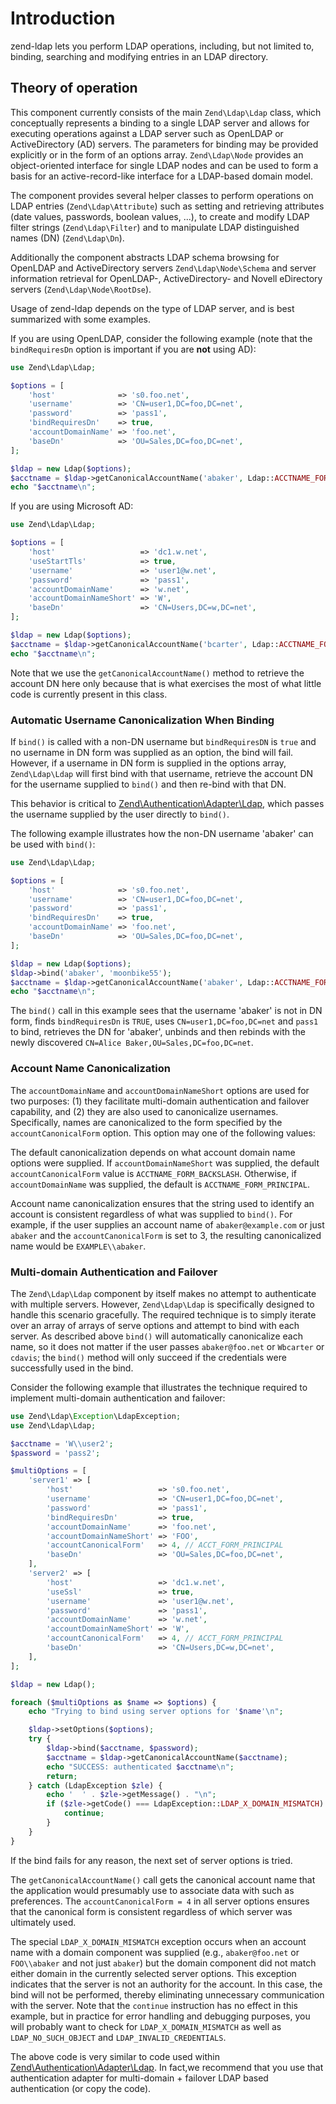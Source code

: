 # Introduction

zend-ldap lets you perform LDAP operations, including, but not limited to,
binding, searching and modifying entries in an LDAP directory.

## Theory of operation

This component currently consists of the main `Zend\Ldap\Ldap` class, which
conceptually represents a binding to a single LDAP server and allows for
executing operations against a LDAP server such as OpenLDAP or ActiveDirectory
(AD) servers. The parameters for binding may be provided explicitly or in the
form of an options array. `Zend\Ldap\Node` provides an object-oriented interface
for single LDAP nodes and can be used to form a basis for an active-record-like
interface for a LDAP-based domain model.

The component provides several helper classes to perform operations on LDAP
entries (`Zend\Ldap\Attribute`) such as setting and retrieving attributes (date
values, passwords, boolean values, ...), to create and modify LDAP filter
strings (`Zend\Ldap\Filter`) and to manipulate LDAP distinguished names (DN)
(`Zend\Ldap\Dn`).

Additionally the component abstracts LDAP schema browsing for OpenLDAP and
ActiveDirectory servers `Zend\Ldap\Node\Schema` and server information retrieval
for OpenLDAP-, ActiveDirectory- and Novell eDirectory servers
(`Zend\Ldap\Node\RootDse`).

Usage of zend-ldap depends on the type of LDAP server, and is best summarized with
some examples.

If you are using OpenLDAP, consider the following example (note that the
`bindRequiresDn` option is important if you are **not** using AD):

```php
use Zend\Ldap\Ldap;

$options = [
    'host'              => 's0.foo.net',
    'username'          => 'CN=user1,DC=foo,DC=net',
    'password'          => 'pass1',
    'bindRequiresDn'    => true,
    'accountDomainName' => 'foo.net',
    'baseDn'            => 'OU=Sales,DC=foo,DC=net',
];

$ldap = new Ldap($options);
$acctname = $ldap->getCanonicalAccountName('abaker', Ldap::ACCTNAME_FORM_DN);
echo "$acctname\n";
```

If you are using Microsoft AD:

```php
use Zend\Ldap\Ldap;

$options = [
    'host'                   => 'dc1.w.net',
    'useStartTls'            => true,
    'username'               => 'user1@w.net',
    'password'               => 'pass1',
    'accountDomainName'      => 'w.net',
    'accountDomainNameShort' => 'W',
    'baseDn'                 => 'CN=Users,DC=w,DC=net',
];

$ldap = new Ldap($options);
$acctname = $ldap->getCanonicalAccountName('bcarter', Ldap::ACCTNAME_FORM_DN);
echo "$acctname\n";
```

Note that we use the `getCanonicalAccountName()` method to retrieve the account
DN here only because that is what exercises the most of what little code is
currently present in this class.

### Automatic Username Canonicalization When Binding

If `bind()` is called with a non-DN username but `bindRequiresDN` is `true`
and no username in DN form was supplied as an option, the bind will fail.
However, if a username in DN form is supplied in the options array,
`Zend\Ldap\Ldap` will first bind with that username, retrieve the account DN for
the username supplied to `bind()` and then re-bind with that DN.

This behavior is critical to [Zend\\Authentication\\Adapter\\Ldap](http://docs.zendframework.com/zend-authentication/adapter/ldap/),
which passes the username supplied by the user directly to `bind()`.

The following example illustrates how the non-DN username 'abaker' can be used
with `bind()`:

```php
use Zend\Ldap\Ldap;

$options = [
    'host'              => 's0.foo.net',
    'username'          => 'CN=user1,DC=foo,DC=net',
    'password'          => 'pass1',
    'bindRequiresDn'    => true,
    'accountDomainName' => 'foo.net',
    'baseDn'            => 'OU=Sales,DC=foo,DC=net',
];

$ldap = new Ldap($options);
$ldap->bind('abaker', 'moonbike55');
$acctname = $ldap->getCanonicalAccountName('abaker', Ldap::ACCTNAME_FORM_DN);
echo "$acctname\n";
```

The `bind()` call in this example sees that the username 'abaker' is not in DN
form, finds `bindRequiresDn` is `TRUE`, uses `CN=user1,DC=foo,DC=net` and
`pass1` to bind, retrieves the DN for 'abaker', unbinds and then rebinds with
the newly discovered `CN=Alice Baker,OU=Sales,DC=foo,DC=net`.

### Account Name Canonicalization

The `accountDomainName` and `accountDomainNameShort` options are used for two
purposes: (1) they facilitate multi-domain authentication and failover
capability, and (2) they are also used to canonicalize usernames. Specifically,
names are canonicalized to the form specified by the `accountCanonicalForm`
option. This option may one of the following values:

The default canonicalization depends on what account domain name options were
supplied. If `accountDomainNameShort` was supplied, the default
`accountCanonicalForm` value is `ACCTNAME_FORM_BACKSLASH`. Otherwise, if
`accountDomainName` was supplied, the default is `ACCTNAME_FORM_PRINCIPAL`.

Account name canonicalization ensures that the string used to identify an
account is consistent regardless of what was supplied to `bind()`. For example,
if the user supplies an account name of `abaker@example.com` or just `abaker`
and the `accountCanonicalForm` is set to 3, the resulting canonicalized name
would be `EXAMPLE\\abaker`.

### Multi-domain Authentication and Failover

The `Zend\Ldap\Ldap` component by itself makes no attempt to authenticate with
multiple servers.  However, `Zend\Ldap\Ldap` is specifically designed to handle
this scenario gracefully. The required technique is to simply iterate over an
array of arrays of serve options and attempt to bind with each server. As
described above `bind()` will automatically canonicalize each name, so it does
not matter if the user passes `abaker@foo.net` or `Wbcarter` or `cdavis`; the
`bind()` method will only succeed if the credentials were successfully used in
the bind.

Consider the following example that illustrates the technique required to
implement multi-domain authentication and failover:

```php
use Zend\Ldap\Exception\LdapException;
use Zend\Ldap\Ldap;

$acctname = 'W\\user2';
$password = 'pass2';

$multiOptions = [
    'server1' => [
        'host'                   => 's0.foo.net',
        'username'               => 'CN=user1,DC=foo,DC=net',
        'password'               => 'pass1',
        'bindRequiresDn'         => true,
        'accountDomainName'      => 'foo.net',
        'accountDomainNameShort' => 'FOO',
        'accountCanonicalForm'   => 4, // ACCT_FORM_PRINCIPAL
        'baseDn'                 => 'OU=Sales,DC=foo,DC=net',
    ],
    'server2' => [
        'host'                   => 'dc1.w.net',
        'useSsl'                 => true,
        'username'               => 'user1@w.net',
        'password'               => 'pass1',
        'accountDomainName'      => 'w.net',
        'accountDomainNameShort' => 'W',
        'accountCanonicalForm'   => 4, // ACCT_FORM_PRINCIPAL
        'baseDn'                 => 'CN=Users,DC=w,DC=net',
    ],
];

$ldap = new Ldap();

foreach ($multiOptions as $name => $options) {
    echo "Trying to bind using server options for '$name'\n";

    $ldap->setOptions($options);
    try {
        $ldap->bind($acctname, $password);
        $acctname = $ldap->getCanonicalAccountName($acctname);
        echo "SUCCESS: authenticated $acctname\n";
        return;
    } catch (LdapException $zle) {
        echo '  ' . $zle->getMessage() . "\n";
        if ($zle->getCode() === LdapException::LDAP_X_DOMAIN_MISMATCH) {
            continue;
        }
    }
}
```

If the bind fails for any reason, the next set of server options is tried.

The `getCanonicalAccountName()` call gets the canonical account name that the
application would presumably use to associate data with such as preferences. The
`accountCanonicalForm = 4` in all server options ensures that the canonical form
is consistent regardless of which server was ultimately used.

The special `LDAP_X_DOMAIN_MISMATCH` exception occurs when an account name with
a domain component was supplied (e.g., `abaker@foo.net` or `FOO\\abaker` and not
just `abaker`) but the domain component did not match either domain in the
currently selected server options. This exception indicates that the server is
not an authority for the account. In this case, the bind will not be performed,
thereby eliminating unnecessary communication with the server. Note that the
`continue` instruction has no effect in this example, but in practice for error
handling and debugging purposes, you will probably want to check for
`LDAP_X_DOMAIN_MISMATCH` as well as `LDAP_NO_SUCH_OBJECT` and
`LDAP_INVALID_CREDENTIALS`.

The above code is very similar to code used within
[Zend\\Authentication\\Adapter\\Ldap](http://docs.zendframework.com/zend-authentication/adapter/ldap/).
In fact,we recommend that you use that authentication adapter for multi-domain +
failover LDAP based authentication (or copy the code).
